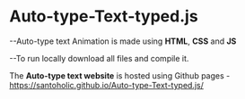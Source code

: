 # Auto-type-Text-typed.js

--Auto-type text Animation is made using **HTML**, **CSS** and **JS**

--To run locally download all files and compile it.

The **Auto-type text website** is hosted using Github pages - https://santoholic.github.io/Auto-type-Text-typed.js/
